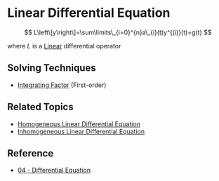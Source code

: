 # Linear Differential Equation

$$
L\left\[y\right\]=\sum\limits\_{i=0}^{n}a\_{i}(t)y^{(i)}(t)=g(t)
$$

where $L$ is a [Linear](../../Linear%20Transformation.md) differential operator

## Solving Techniques

* [Integrating Factor](Integrating%20Factor.md) (First-order)

## Related Topics

* [Homogeneous Linear Differential Equation](Homogeneous%20Linear%20Differential%20Equation.md)
* [Inhomogeneous Linear Differential Equation](Inhomogeneous%20Linear%20Differential%20Equation.md)

## Reference

* [04 - Differential Equation](../../../../00%20-%20Summary/SCMA104%20-%20System%20of%20Ordinary%20Differential%20Equations%20and%20Applications%20in%20Medical%20Science/04%20-%20Differential%20Equation.md)
